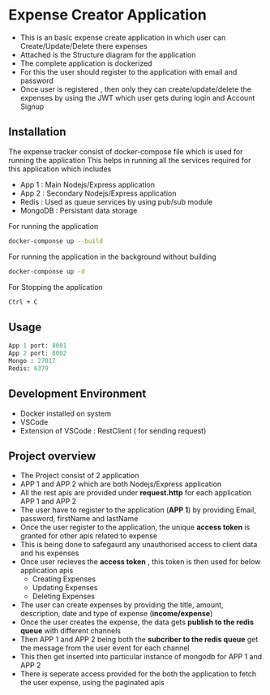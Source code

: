 # Expense Creator Application

- This is an basic expense create application in which user can Create/Update/Delete there expenses
- Attached is the Structure diagram for the application
- The complete application is dockerized
- For this the user should register to the application with email and password
- Once user is registered , then only they can create/update/delete the expenses by using the JWT which user gets during login and Account Signup

## Installation

The expense tracker consist of docker-compose file which is used for running the application
This helps in running all the services required for this application which includes

- App 1 : Main Nodejs/Express application 
- App 2 : Secondary Nodejs/Express application
- Redis : Used as queue services by using pub/sub module
- MongoDB : Persistant data storage 


For running the application
```bash
docker-componse up --build
```

For running the application in the background without building
```bash
docker-componse up -d
```

For Stopping the application
```bash
Ctrl + C
```

## Usage

```python
App 1 port: 8001
App 2 port: 8002
Mongo : 27017
Redis: 6379
```
## Development Environment

- Docker installed on system
- VSCode
- Extension of VSCode : RestClient ( for sending request)


## Project overview

- The Project consist of 2 application
- APP 1 and APP 2 which are both Nodejs/Express application
- All the rest apis are provided under **request.http** for each application APP 1 and APP 2
- The user have to register to the application (**APP 1**) by providing Email, password, firstName and lastName
- Once the user register to the application, the unique **access token** is granted for  other apis related to expense
- This is being done to safegaurd any unauthorised access to client data and his expenses
- Once user recieves the **access token** , this token is then used for below application apis
  - Creating Expenses 
  - Updating Expenses 
  - Deleting Expenses
- The user can create expenses by providing the title, amount, description, date and type of expense (**income/expense**)
- Once the user creates the expense, the data gets **publish to the redis queue** with different channels
- Then APP 1 and APP 2 being both the **subcriber to the redis queue** get the message from the user event for each channel
- This then get inserted into particular instance of mongodb for APP 1 and APP 2
- There is seperate access provided for the both the application to fetch the user expense, using the paginated apis


